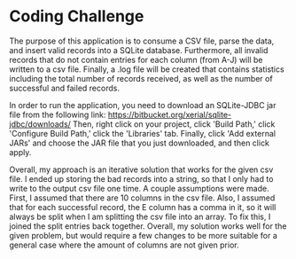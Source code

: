 # Coding Challenge
The purpose of this application is to consume a CSV file, parse the data, and insert valid
records into a SQLite database. 
Furthermore, all invalid records that do not contain entries for each column (from A-J) will be written to a csv file. 
Finally, a .log file will be created that contains statistics including the total number of records received, as well as
the number of successful and failed records.


In order to run the application, you need to download an SQLite-JDBC jar file from the following link:
https://bitbucket.org/xerial/sqlite-jdbc/downloads/
Then, right click on your project, click 'Build Path,' click 'Configure Build Path,' click the 'Libraries' tab.
Finally, click 'Add external JARs' and choose the JAR file that you just downloaded, and then click apply.

Overall, my approach is an iterative solution that works for the given csv file.
I ended up storing the bad records into a string, so that I only had to write to the output csv file one time. 
A couple assumptions were made. First, I assumed that there are 10 columns in the csv file. 
Also, I assumed that for each successful record, the E column has a comma in it, so it will always be split when
I am splitting the csv file into an array. To fix this, I joined the split entries back together.
Overall, my solution works well for the given problem, but would require a few changes to be more suitable for a general case where the amount of columns are not given prior.


